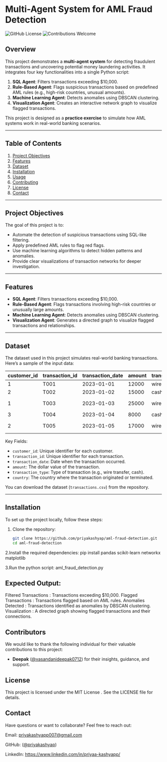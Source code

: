 # Multi-Agent System for AML Fraud Detection

![GitHub License](https://img.shields.io/badge/license-MIT-blue) ![Contributions Welcome](https://img.shields.io/badge/contributions-welcome-brightgreen)

## Overview

This project demonstrates a **multi-agent system** for detecting fraudulent transactions and uncovering potential money laundering activities. It integrates four key functionalities into a single Python script:

1. **SQL Agent**: Filters transactions exceeding $10,000.
2. **Rule-Based Agent**: Flags suspicious transactions based on predefined AML rules (e.g., high-risk countries, unusual amounts).
3. **Machine Learning Agent**: Detects anomalies using DBSCAN clustering.
4. **Visualization Agent**: Creates an interactive network graph to visualize flagged transactions.

This project is designed as a **practice exercise** to simulate how AML systems work in real-world banking scenarios.

---

## Table of Contents

1. [Project Objectives](#project-objectives)
2. [Features](#features)
3. [Dataset](#dataset)
4. [Installation](#installation)
5. [Usage](#usage)
6. [Contributing](#contributing)
7. [License](#license)
8. [Contact](#contact)

---

## Project Objectives

The goal of this project is to:
- Automate the detection of suspicious transactions using SQL-like filtering.
- Apply predefined AML rules to flag red flags.
- Use machine learning algorithms to detect hidden patterns and anomalies.
- Provide clear visualizations of transaction networks for deeper investigation.

---

## Features

- **SQL Agent**: Filters transactions exceeding $10,000.
- **Rule-Based Agent**: Flags transactions involving high-risk countries or unusually large amounts.
- **Machine Learning Agent**: Detects anomalies using DBSCAN clustering.
- **Visualization Agent**: Generates a directed graph to visualize flagged transactions and relationships.

---

## Dataset

The dataset used in this project simulates real-world banking transactions. Here’s a sample of the input data:

| customer_id | transaction_id | transaction_date | amount | transaction_type | country         |
|-------------|----------------|------------------|--------|------------------|-----------------|
| 1           | T001           | 2023-01-01       | 12000  | wire             | US              |
| 2           | T002           | 2023-01-02       | 15000  | cash             | US              |
| 1           | T003           | 2023-01-03       | 25000  | wire             | Cayman Islands  |
| 3           | T004           | 2023-01-04       | 8000   | cash             | US              |
| 2           | T005           | 2023-01-05       | 17000  | wire             | Cayman Islands  |

Key Fields:
- `customer_id`: Unique identifier for each customer.
- `transaction_id`: Unique identifier for each transaction.
- `transaction_date`: Date when the transaction occurred.
- `amount`: The dollar value of the transaction.
- `transaction_type`: Type of transaction (e.g., wire transfer, cash).
- `country`: The country where the transaction originated or terminated.

You can download the dataset (`transactions.csv`) from the repository.

---

## Installation

To set up the project locally, follow these steps:

1. Clone the repository:
   ```bash
   git clone https://github.com/priyakashyap/aml-fraud-detection.git
   cd aml-fraud-detection
   
2.Install the required dependencies:
pip install pandas scikit-learn networkx matplotlib

3.Run the python script:
aml_fraud_detection.py

## Expected Output:

Filtered Transactions : Transactions exceeding $10,000.
Flagged Transactions : Transactions flagged based on AML rules.
Anomalies Detected : Transactions identified as anomalies by DBSCAN clustering.
Visualization : A directed graph showing flagged transactions and their connections.

## Contributors

We would like to thank the following individual for their valuable contributions to this project:

- **Deepak** ([@vasandanideepak0712](https://github.com/vasandanideepak0712)) for their insights, guidance, and support.

## License

This project is licensed under the MIT License . See the LICENSE file for details.

## Contact

Have questions or want to collaborate? Feel free to reach out:

Email: priyakashyapp007@gmail.com  

GitHub: ([@priyakashyap](https://github.com/PriyaKashyapp))

LinkedIn: https://www.linkedin.com/in/priyaa-kashyapp/
 
















